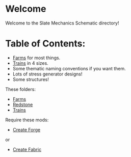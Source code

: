 # Welcome

Welcome to the Slate Mechanics Schematic directory!

# Table of Contents:
- [Farms](https://github.com/rowanthemodder/Slate-Mechanics-Schematics/tree/main/farms/farms.md) for most things.
- [Trains](https://github.com/rowanthemodder/Slate-Mechanics-Schematics/tree/main/trains/trains.md) in 4 sizes.
- Some thematic naming conventions if you want them.
- Lots of stress generator designs!
- Some structures!

These folders:
- [Farms](https://github.com/rowanthemodder/Slate-Mechanics-Schematics/tree/main/farms/farms.md)
- [Redstone](https://github.com/rowanthemodder/Slate-Mechanics-Schematics/tree/main/redstone/redstone.md)
- [Trains](https://github.com/rowanthemodder/Slate-Mechanics-Schematics/tree/main/trains/trains.md)

Require these mods:
- [Create Forge](https://www.curseforge.com/minecraft/mc-mods/create)

or

- [Create Fabric](https://www.curseforge.com/minecraft/mc-mods/create-fabric)
